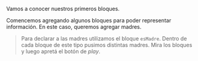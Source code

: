 Vamos a conocer nuestros primeros bloques. 

Comencemos agregando algunos bloques para poder representar información. En este caso, queremos agregar madres.

> Para declarar a las madres utilizamos el bloque `esMadre`. Dentro de cada bloque de este tipo pusimos distintas madres. Mira los bloques y luego apretá el botón de _play_.